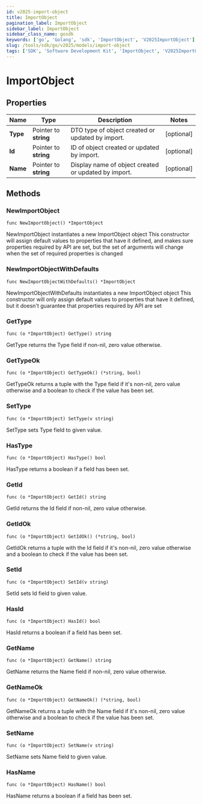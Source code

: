 ```yaml
---
id: v2025-import-object
title: ImportObject
pagination_label: ImportObject
sidebar_label: ImportObject
sidebar_class_name: gosdk
keywords: ['go', 'Golang', 'sdk', 'ImportObject', 'V2025ImportObject']
slug: /tools/sdk/go/v2025/models/import-object
tags: ['SDK', 'Software Development Kit', 'ImportObject', 'V2025ImportObject']
---
```


# ImportObject

## Properties

| Name | Type | Description | Notes |
| --- | --- | --- | --- |
| **Type** | Pointer to **string** | DTO type of object created or updated by import. | [optional] |
| **Id** | Pointer to **string** | ID of object created or updated by import. | [optional] |
| **Name** | Pointer to **string** | Display name of object created or updated by import. | [optional] |

## Methods

### NewImportObject

`func NewImportObject() *ImportObject`

NewImportObject instantiates a new ImportObject object This constructor will assign default values to properties that have it defined, and makes sure properties required by API are set, but the set of arguments will change when the set of required properties is changed

### NewImportObjectWithDefaults

`func NewImportObjectWithDefaults() *ImportObject`

NewImportObjectWithDefaults instantiates a new ImportObject object This constructor will only assign default values to properties that have it defined, but it doesn't guarantee that properties required by API are set

### GetType

`func (o *ImportObject) GetType() string`

GetType returns the Type field if non-nil, zero value otherwise.

### GetTypeOk

`func (o *ImportObject) GetTypeOk() (*string, bool)`

GetTypeOk returns a tuple with the Type field if it's non-nil, zero value otherwise and a boolean to check if the value has been set.

### SetType

`func (o *ImportObject) SetType(v string)`

SetType sets Type field to given value.

### HasType

`func (o *ImportObject) HasType() bool`

HasType returns a boolean if a field has been set.

### GetId

`func (o *ImportObject) GetId() string`

GetId returns the Id field if non-nil, zero value otherwise.

### GetIdOk

`func (o *ImportObject) GetIdOk() (*string, bool)`

GetIdOk returns a tuple with the Id field if it's non-nil, zero value otherwise and a boolean to check if the value has been set.

### SetId

`func (o *ImportObject) SetId(v string)`

SetId sets Id field to given value.

### HasId

`func (o *ImportObject) HasId() bool`

HasId returns a boolean if a field has been set.

### GetName

`func (o *ImportObject) GetName() string`

GetName returns the Name field if non-nil, zero value otherwise.

### GetNameOk

`func (o *ImportObject) GetNameOk() (*string, bool)`

GetNameOk returns a tuple with the Name field if it's non-nil, zero value otherwise and a boolean to check if the value has been set.

### SetName

`func (o *ImportObject) SetName(v string)`

SetName sets Name field to given value.

### HasName

`func (o *ImportObject) HasName() bool`

HasName returns a boolean if a field has been set.
